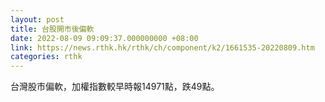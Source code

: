 ```yaml
---
layout: post
title: 台股開市後偏軟
date: 2022-08-09 09:09:37.000000000 +08:00
link: https://news.rthk.hk/rthk/ch/component/k2/1661535-20220809.htm
categories: rthk
---
```


台灣股市偏軟，加權指數較早時報14971點，跌49點。
